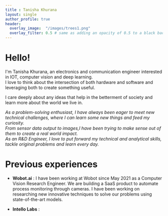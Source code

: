 ```yaml
---
title : Tanisha Khurana
layout: single
author_profile: true
header:
  overlay_image:  "/images/trees1.png"
  overlay_filter: 0.5 # same as adding an opacity of 0.5 to a black background
---
```


# Hello!
I'm Tanisha Khurana, an electronics and communication engineer interested in IOT, computer vision and deep learning.  
I love to think about the intersection of both hardware and software and leveraging both to create something useful.  

I care deeply about any ideas that help in the betterment of society and learn more about the world we live in.  

*As a problem-solving enthusiast, I have always been eager to meet new technical challenges, where I can learn some new things and feed my curiosity.  
From sensor data output to images,I have been trying to make sense out of them to create a real world impact.    
As an R&D Engineer, I love to put forward my technical and analytical skills, tackle original problems and learn every day.*

# Previous experiences
- **Wobot.ai** :
	I have been working at Wobot since May 2021 as a Computer Vision Research Engineer. We are building a SaaS product to automate process monitoring through cameras. I have been working on researching new innovative techniques to solve our problems using state-of-the-art models.

- **Intello Labs** :
	
	 




